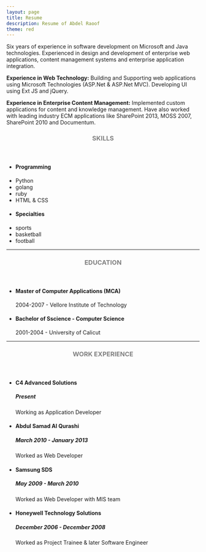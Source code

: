 ```yaml
---
layout: page
title: Resume
description: Resume of Abdel Raoof
theme: red
---
```

Six years of experience in software development on Microsoft and Java technologies. Experienced in design and development of enterprise web applications, content management systems and enterprise application integration.

**Experience in Web Technology:**
Building and Supporting web applications using Microsoft Technologies (ASP.Net & ASP.Net MVC). Developing UI using Ext JS and jQuery.

**Experience in Enterprise Content Management:**
Implemented custom applications for content and knowledge management. Have also worked with leading industry ECM applications like SharePoint 2013, MOSS 2007, SharePoint 2010 and Documentum.

<!-- Skills -->
<section class="row">
	<header class="col-md-3">
		<h3 style="text-transform:uppercase;color:gray">Skills</h3>
	</header>
	<div class="col-md-9">
		<div class="row">
			<div class="col-md-6">
				<ul class="list-group">
					<li class="list-group-item active"><h4><strong>Programming</strong></h4></li>
					<li class="list-group-item">Python</li>
					<li class="list-group-item">golang</li>
					<li class="list-group-item">ruby</li>
					<li class="list-group-item">HTML & CSS</li>
				</ul>
			</div>
			<div class="col-md-6">
				<ul class="list-group">
					<li class="list-group-item active"><h4><strong>Specialties</strong></h4></li>
					<li class="list-group-item">sports</li>
					<li class="list-group-item">basketball</li>
					<li class="list-group-item">football</li>
				</ul>
			</div>
		</div>
	</div>
</section>
<hr/>
<!-- Education -->
<section class="row">
	<header class="col-md-3">
		<h3 style="text-transform:uppercase;color:gray">Education</h3>
	</header>
	<div class="col-md-9">
		<ul>
			<li>
				<h4>Master of Computer Applications (MCA)</h4>
				<p>2004-2007 - Vellore Institute of Technology</p>
			</li>
			<li>
				<h4>Bachelor of Sscience - Computer Science</h4>
				<p>2001-2004 - University of Calicut</p>
			</li>
		</ul>
	</div>
</section>
<hr/>
<!-- Work -->
<section class="row">
	<header class="col-md-3">
		<h3 style="text-transform:uppercase;color:gray">Work Experience</h3>
	</header>
	<div class="col-md-9">
		<ul>
			<li>
				<h4>C4 Advanced Solutions</h4>
				<h5>Present</h5>
				<p>Working as Application Developer</p>
			</li>
			<li>
				<h4>Abdul Samad Al Qurashi</h4>
				<h5>March 2010 - January 2013</h5>
				<p>Worked as Web Developer</p>
			</li>
			<li>
				<h4>Samsung SDS</h4>
				<h5>May 2009 - March 2010</h5>
				<p>Worked as Web Developer with MIS team</p>
			</li>
			<li>
				<h4>Honeywell Technology Solutions</h4>
				<h5>December 2006 - December 2008</h5>
				<p>Worked as Project Trainee & later Software Engineer</p>
			</li>
		</ul>
	</div>
</section>
